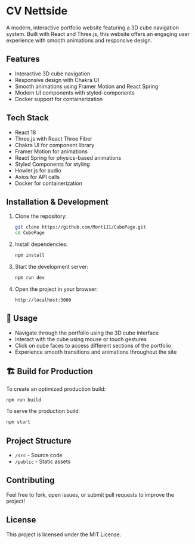# CV Nettside

A modern, interactive portfolio website featuring a 3D cube navigation system. Built with React and Three.js, this website offers an engaging user experience with smooth animations and responsive design.

## Features
- Interactive 3D cube navigation
- Responsive design with Chakra UI
- Smooth animations using Framer Motion and React Spring
- Modern UI components with styled-components
- Docker support for containerization

## Tech Stack
- React 18
- Three.js with React Three Fiber
- Chakra UI for component library
- Framer Motion for animations
- React Spring for physics-based animations
- Styled Components for styling
- Howler.js for audio
- Axios for API calls
- Docker for containerization

## Installation & Development

1. Clone the repository:
   ```sh
   git clone https://github.com/Mort1J1/CubePage.git
   cd CubePage
   ```

2. Install dependencies:
   ```sh
   npm install
   ```

3. Start the development server:
   ```sh
   npm run dev
   ```

4. Open the project in your browser:
   ```
   http://localhost:3000
   ```

## 📖 Usage
- Navigate through the portfolio using the 3D cube interface
- Interact with the cube using mouse or touch gestures
- Click on cube faces to access different sections of the portfolio
- Experience smooth transitions and animations throughout the site

## 🏗 Build for Production
To create an optimized production build:
   ```sh
   npm run build
   ```

To serve the production build:
   ```sh
   npm start
   ```

## Project Structure
- `/src` - Source code
- `/public` - Static assets

## Contributing
Feel free to fork, open issues, or submit pull requests to improve the project!

## License
This project is licensed under the MIT License.

